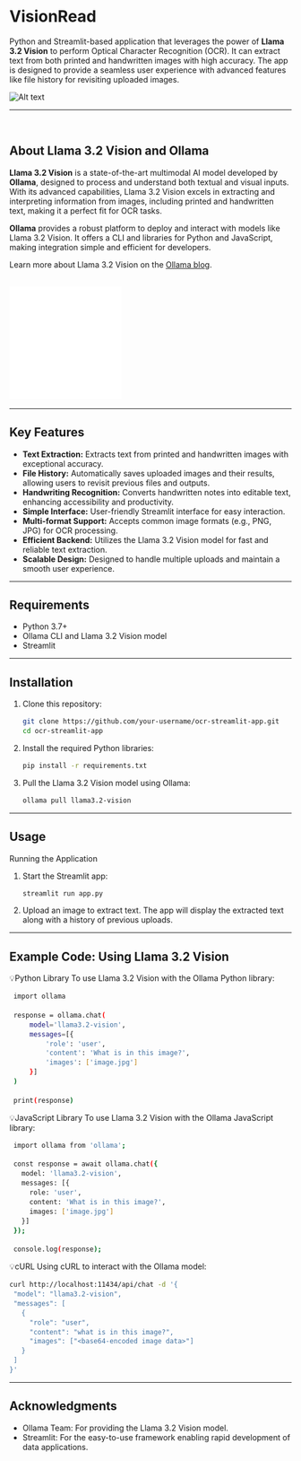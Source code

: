 # VisionRead
Python and Streamlit-based application that leverages the power of **Llama 3.2 Vision** to perform Optical Character Recognition (OCR). It can extract text from both printed and handwritten images with high accuracy. The app is designed to provide a seamless user experience with advanced features like file history for revisiting uploaded images.


<img src="https://github.com/manumishra12/VisionRead/blob/main/screen-capture.gif" alt="Alt text" width="1000" height="500">

---

<br>

## About Llama 3.2 Vision and Ollama

**Llama 3.2 Vision** is a state-of-the-art multimodal AI model developed by **Ollama**, designed to process and understand both textual and visual inputs. With its advanced capabilities, Llama 3.2 Vision excels in extracting and interpreting information from images, including printed and handwritten text, making it a perfect fit for OCR tasks.

**Ollama** provides a robust platform to deploy and interact with models like Llama 3.2 Vision. It offers a CLI and libraries for Python and JavaScript, making integration simple and efficient for developers.

Learn more about Llama 3.2 Vision on the [Ollama blog](https://ollama.com/blog/llama3.2-vision).

<br>

<img src="https://github.com/manumishra12/VisionRead/blob/main/image.png" alt="Alt text" width="200" height="200">


---

## Key Features

- **Text Extraction:** Extracts text from printed and handwritten images with exceptional accuracy.
- **File History:** Automatically saves uploaded images and their results, allowing users to revisit previous files and outputs.
- **Handwriting Recognition:** Converts handwritten notes into editable text, enhancing accessibility and productivity.
- **Simple Interface:** User-friendly Streamlit interface for easy interaction.
- **Multi-format Support:** Accepts common image formats (e.g., PNG, JPG) for OCR processing.
- **Efficient Backend:** Utilizes the Llama 3.2 Vision model for fast and reliable text extraction.
- **Scalable Design:** Designed to handle multiple uploads and maintain a smooth user experience.

---

## Requirements

- Python 3.7+
- Ollama CLI and Llama 3.2 Vision model
- Streamlit

---

## Installation

1. Clone this repository:
   ```bash
   git clone https://github.com/your-username/ocr-streamlit-app.git
   cd ocr-streamlit-app
   ```

2. Install the required Python libraries:
   ```bash
   pip install -r requirements.txt
   ```

3. Pull the Llama 3.2 Vision model using Ollama:
   ```bash
   ollama pull llama3.2-vision
   ```

---

## Usage

Running the Application

1. Start the Streamlit app:
   ```bash
   streamlit run app.py
   ```

2. Upload an image to extract text. The app will display the extracted text along with a history of previous uploads.
   
---

## Example Code: Using Llama 3.2 Vision

💡Python Library
To use Llama 3.2 Vision with the Ollama Python library:

 ```bash
  import ollama
  
  response = ollama.chat(
      model='llama3.2-vision',
      messages=[{
          'role': 'user',
          'content': 'What is in this image?',
          'images': ['image.jpg']
      }]
  )
  
  print(response)
```

💡JavaScript Library
To use Llama 3.2 Vision with the Ollama JavaScript library:

 ```bash
  import ollama from 'ollama';
  
  const response = await ollama.chat({
    model: 'llama3.2-vision',
    messages: [{
      role: 'user',
      content: 'What is in this image?',
      images: ['image.jpg']
    }]
  });
  
  console.log(response);

```

💡cURL
Using cURL to interact with the Ollama model:

 ```bash
curl http://localhost:11434/api/chat -d '{
  "model": "llama3.2-vision",
  "messages": [
    {
      "role": "user",
      "content": "what is in this image?",
      "images": ["<base64-encoded image data>"]
    }
  ]
}'
```

---

## Acknowledgments

- Ollama Team: For providing the Llama 3.2 Vision model.
- Streamlit: For the easy-to-use framework enabling rapid development of data applications.
